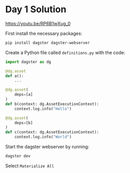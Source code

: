 # Day 1 Solution

https://youtu.be/RP6B1wXug_0

First install the necessary packages:

```bash
pip install dagster dagster-webserver
```

Create a Python file called `definitions.py` with the code:

```python
import dagster as dg

@dg.asset
def a():
    ...

@dg.asset(
    deps=[a]
)
def b(context: dg.AssetExecutionContext):
    context.log.info("Hello")

@dg.asset(
    deps=[b]
)
def c(context: dg.AssetExecutionContext):
    context.log.info("World")
```

Start the dagster webserver by running:

```bash
dagster dev
```

Select `Materialize All`
